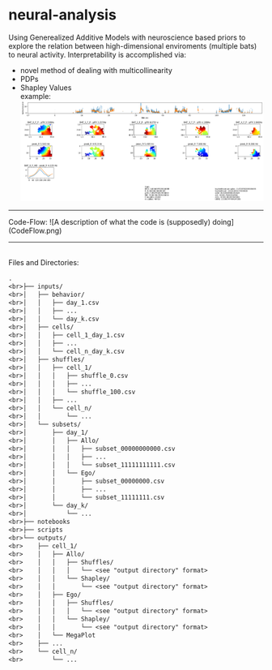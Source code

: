 # neural-analysis

Using Generealized Additive Models with neuroscience based priors to explore the relation between high-dimensional enviroments (multiple bats) to neural activity.
Interpretability is accomplished via:
- novel method of dealing with multicollinearity
- PDPs
- Shapley Values
<br> example: ![An example of PDPs](72_AlloModel_11111111111_0.png)
<hr> Code-Flow: ![A description of what the code is (supposedly) doing](CodeFlow.png)
<hr> <br>
Files and Directories:

```
.
<br>├── inputs/
<br>│   ├── behavior/
<br>│   │   ├── day_1.csv
<br>│   │   ├── ...
<br>│   │   └── day_k.csv
<br>│   ├── cells/
<br>│   │   ├── cell_1_day_1.csv
<br>│   │   ├── ...
<br>│   │   └── cell_n_day_k.csv
<br>│   ├── shuffles/
<br>│   │   ├── cell_1/
<br>│   │   │   ├── shuffle_0.csv
<br>│   │   │   ├── ...
<br>│   │   │   └── shuffle_100.csv
<br>│   │   ├── ...
<br>│   │   └── cell_n/
<br>│   │       └── ...
<br>│   └── subsets/
<br>│       ├── day_1/
<br>│       │   ├── Allo/
<br>│       │   │   ├── subset_00000000000.csv
<br>│       │   │   ├── ...
<br>│       │   │   └── subset_11111111111.csv
<br>│       │   └── Ego/
<br>│       │       ├── subset_00000000.csv
<br>│       │       ├── ...
<br>│       │       └── subset_11111111.csv
<br>│       └── day_k/
<br>│           └── ...
<br>├── notebooks
<br>├── scripts
<br>└── outputs/
<br>    ├── cell_1/
<br>    │   ├── Allo/
<br>    │   │   ├── Shuffles/
<br>    │   │   │   └── <see "output directory" format>
<br>    │   │   └── Shapley/
<br>    │   │       └── <see "output directory" format>
<br>    │   ├── Ego/
<br>    │   │   ├── Shuffles/
<br>    │   │   │   └── <see "output directory" format>
<br>    │   │   └── Shapley/
<br>    │   │       └── <see "output directory" format>
<br>    │   └── MegaPlot
<br>    ├── ...
<br>    └── cell_n/
<br>        └── ...
```

<!--
inputs
  behavior
    day_1.csv
    ...
    day_k.csv
  cells
    cell_1_day_1.csv
    ...
    cell_n_day_k.csv
  shuffles
    cell_1
      shuffle_0.csv
      ...
      shuffle_100.csv
    ...
    cell_n
      ...
  subsets
    day_1
      Allo
        subset_00000000000.csv
        ...
        subset_11111111111.csv
      Ego
        subset_00000000.csv
        ...
        subset_11111111.csv
    day_k
      ...
notebooks
scripts
outputs
  cell_1
    Allo
      Shuffles
        <see "output directory" format>
      Shapley
        <see "output directory" format>
    Ego
      Shuffles
        <see "output directory" format>
      Shapley
        <see "output directory" format>
    MegaPlot
  ...
  cell_n
    ...
-->